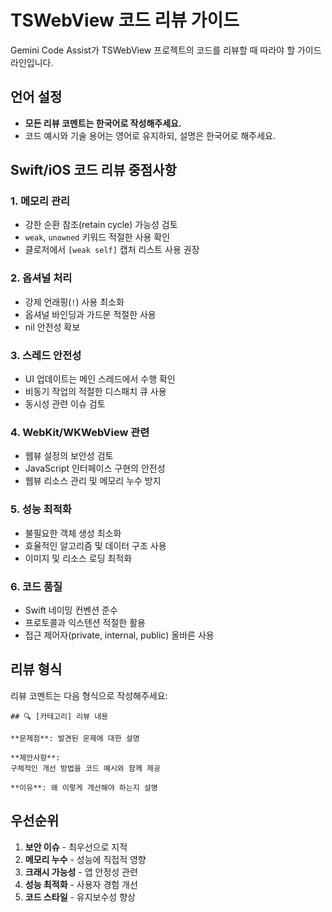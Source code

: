 # TSWebView 코드 리뷰 가이드

Gemini Code Assist가 TSWebView 프로젝트의 코드를 리뷰할 때 따라야 할 가이드라인입니다.

## 언어 설정
- **모든 리뷰 코멘트는 한국어로 작성해주세요.**
- 코드 예시와 기술 용어는 영어로 유지하되, 설명은 한국어로 해주세요.

## Swift/iOS 코드 리뷰 중점사항

### 1. 메모리 관리
- 강한 순환 참조(retain cycle) 가능성 검토
- `weak`, `unowned` 키워드 적절한 사용 확인
- 클로저에서 `[weak self]` 캡처 리스트 사용 권장

### 2. 옵셔널 처리
- 강제 언래핑(`!`) 사용 최소화
- 옵셔널 바인딩과 가드문 적절한 사용
- nil 안전성 확보

### 3. 스레드 안전성
- UI 업데이트는 메인 스레드에서 수행 확인
- 비동기 작업의 적절한 디스패치 큐 사용
- 동시성 관련 이슈 검토

### 4. WebKit/WKWebView 관련
- 웹뷰 설정의 보안성 검토
- JavaScript 인터페이스 구현의 안전성
- 웹뷰 리소스 관리 및 메모리 누수 방지

### 5. 성능 최적화
- 불필요한 객체 생성 최소화
- 효율적인 알고리즘 및 데이터 구조 사용
- 이미지 및 리소스 로딩 최적화

### 6. 코드 품질
- Swift 네이밍 컨벤션 준수
- 프로토콜과 익스텐션 적절한 활용
- 접근 제어자(private, internal, public) 올바른 사용

## 리뷰 형식
리뷰 코멘트는 다음 형식으로 작성해주세요:

```
## 🔍 [카테고리] 리뷰 내용

**문제점**: 발견된 문제에 대한 설명

**제안사항**: 
구체적인 개선 방법을 코드 예시와 함께 제공

**이유**: 왜 이렇게 개선해야 하는지 설명
```

## 우선순위
1. **보안 이슈** - 최우선으로 지적
2. **메모리 누수** - 성능에 직접적 영향
3. **크래시 가능성** - 앱 안정성 관련
4. **성능 최적화** - 사용자 경험 개선
5. **코드 스타일** - 유지보수성 향상